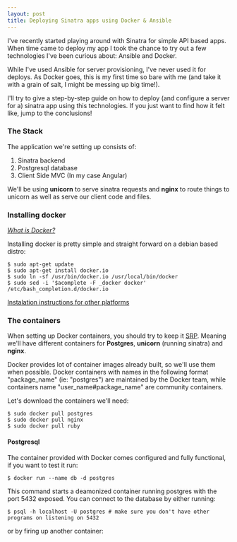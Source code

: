 ```yaml
---
layout: post
title: Deploying Sinatra apps using Docker & Ansible
---
```


I've recently started playing around with Sinatra for simple API based apps. When time came to deploy my app I took the chance to try out a few technologies I've been curious about: Ansible and Docker.

While I've used Ansible for server provisioning, I've never used it for deploys. As Docker goes, this is my first time so bare with me (and take it with a grain of salt, I might be messing up big time!).

I'll try to give a step-by-step guide on how to deploy (and configure a server for a) sinatra app using this technologies. If you just want to find how it felt like, jump to the conclusions!

### The Stack

The application we're setting up consists of:

1. Sinatra backend
2. Postgresql database
3. Client Side MVC (In my case Angular)

We'll be using **unicorn** to serve sinatra requests and **nginx** to route things to unicorn as well as serve our client code and files. 

### Installing docker

*[What is Docker?](https://www.docker.com/whatisdocker/)*

Installing docker is pretty simple and straight forward on a debian based distro:

```
$ sudo apt-get update
$ sudo apt-get install docker.io
$ sudo ln -sf /usr/bin/docker.io /usr/local/bin/docker
$ sudo sed -i '$acomplete -F _docker docker' /etc/bash_completion.d/docker.io
```

[Instalation instructions for other platforms](http://docs.docker.com/installation/)

### The containers

When setting up Docker containers, you should try to keep it [SRP](http://en.wikipedia.org/wiki/Single_responsibility_principle). Meaning we'll have different containers for **Postgres**, **unicorn** (running sinatra) and **nginx**.

Docker provides lot of container images already built, so we'll use them when possible. Docker containers with names in the following format "package_name" (ie: "postgres") are maintained by the Docker team, while containers name "user_name#package_name" are community containers.

Let's download the containers we'll need:

```
$ sudo docker pull postgres
$ sudo docker pull nginx
$ sudo docker pull ruby
```

#### Postgresql

The container provided with Docker comes configured and fully functional, if you want to test it run:

```
$ docker run --name db -d postgres
```

This command starts a deamonized container running postgres with the port 5432 exposed. You can connect to the database by either running:

```
$ psql -h localhost -U postgres # make sure you don't have other programs on listening on 5432
```

or by firing up another container:

```
```

